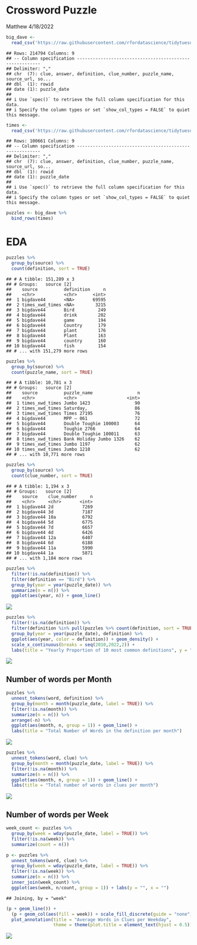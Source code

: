 Crossword Puzzle
================
Matthew
4/18/2022

``` r
big_dave <- 
  read_csv('https://raw.githubusercontent.com/rfordatascience/tidytuesday/master/data/2022/2022-04-19/big_dave.csv')
```

    ## Rows: 214794 Columns: 9
    ## -- Column specification --------------------------------------------------------
    ## Delimiter: ","
    ## chr  (7): clue, answer, definition, clue_number, puzzle_name, source_url, so...
    ## dbl  (1): rowid
    ## date (1): puzzle_date
    ## 
    ## i Use `spec()` to retrieve the full column specification for this data.
    ## i Specify the column types or set `show_col_types = FALSE` to quiet this message.

``` r
times <- 
  read_csv('https://raw.githubusercontent.com/rfordatascience/tidytuesday/master/data/2022/2022-04-19/times.csv')
```

    ## Rows: 100661 Columns: 9
    ## -- Column specification --------------------------------------------------------
    ## Delimiter: ","
    ## chr  (7): clue, answer, definition, clue_number, puzzle_name, source_url, so...
    ## dbl  (1): rowid
    ## date (1): puzzle_date
    ## 
    ## i Use `spec()` to retrieve the full column specification for this data.
    ## i Specify the column types or set `show_col_types = FALSE` to quiet this message.

``` r
puzzles <- big_dave %>% 
  bind_rows(times)
```

# EDA

``` r
puzzles %>% 
  group_by(source) %>% 
  count(definition, sort = TRUE)
```

    ## # A tibble: 151,289 x 3
    ## # Groups:   source [2]
    ##    source          definition     n
    ##    <chr>           <chr>      <int>
    ##  1 bigdave44       <NA>       69595
    ##  2 times_xwd_times <NA>        3215
    ##  3 bigdave44       Bird         249
    ##  4 bigdave44       drink        202
    ##  5 bigdave44       game         194
    ##  6 bigdave44       Country      179
    ##  7 bigdave44       plant        176
    ##  8 bigdave44       Plant        163
    ##  9 bigdave44       country      160
    ## 10 bigdave44       fish         154
    ## # ... with 151,279 more rows

``` r
puzzles %>%
  group_by(source) %>% 
  count(puzzle_name, sort = TRUE)
```

    ## # A tibble: 10,781 x 3
    ## # Groups:   source [2]
    ##    source          puzzle_name                 n
    ##    <chr>           <chr>                   <int>
    ##  1 times_xwd_times Jumbo 1423                 90
    ##  2 times_xwd_times Saturday,                  86
    ##  3 times_xwd_times Times 27195                76
    ##  4 bigdave44       MPP – 061                  72
    ##  5 bigdave44       Double Toughie 100003      64
    ##  6 bigdave44       Toughie 2766               64
    ##  7 bigdave44       Double Toughie 100011      63
    ##  8 times_xwd_times Bank Holiday Jumbo 1326    62
    ##  9 times_xwd_times Jumbo 1197                 62
    ## 10 times_xwd_times Jumbo 1210                 62
    ## # ... with 10,771 more rows

``` r
puzzles %>% 
  group_by(source) %>% 
  count(clue_number, sort = TRUE)
```

    ## # A tibble: 1,194 x 3
    ## # Groups:   source [2]
    ##    source    clue_number     n
    ##    <chr>     <chr>       <int>
    ##  1 bigdave44 2d           7269
    ##  2 bigdave44 3d           7187
    ##  3 bigdave44 10a          6792
    ##  4 bigdave44 5d           6775
    ##  5 bigdave44 7d           6657
    ##  6 bigdave44 4d           6426
    ##  7 bigdave44 12a          6407
    ##  8 bigdave44 6d           6188
    ##  9 bigdave44 11a          5990
    ## 10 bigdave44 1a           5871
    ## # ... with 1,184 more rows

``` r
puzzles %>% 
  filter(!is.na(definition)) %>% 
  filter(definition == "Bird") %>% 
  group_by(year = year(puzzle_date)) %>% 
  summarize(n = n()) %>% 
  ggplot(aes(year, n)) + geom_line()
```

![](Crossword-Puzzle_files/figure-gfm/unnamed-chunk-3-1.png)<!-- -->

``` r
puzzles %>% 
  filter(!is.na(definition)) %>% 
  filter(definition %in% pull(puzzles %>% count(definition, sort = TRUE) %>% head(10), definition)) %>% 
  group_by(year = year(puzzle_date), definition) %>% 
  ggplot(aes(year, color = definition)) + geom_density() +
  scale_x_continuous(breaks = seq(2010,2022,2)) +
  labs(title = "Yearly Proportion of 10 most common definitions", y = "", x = "")
```

![](Crossword-Puzzle_files/figure-gfm/unnamed-chunk-3-2.png)<!-- -->

## Number of words per Month

``` r
puzzles %>% 
  unnest_tokens(word, definition) %>% 
  group_by(month = month(puzzle_date, label = TRUE)) %>% 
  filter(!is.na(month)) %>% 
  summarize(n = n()) %>% 
  arrange(-n) %>% 
  ggplot(aes(month, n, group = 1)) + geom_line() +
  labs(title = "Total Number of Words in the definition per month")
```

![](Crossword-Puzzle_files/figure-gfm/unnamed-chunk-4-1.png)<!-- -->

``` r
puzzles %>% 
  unnest_tokens(word, clue) %>% 
  group_by(month = month(puzzle_date, label = TRUE)) %>% 
  filter(!is.na(month)) %>% 
  summarize(n = n()) %>% 
  ggplot(aes(month, n, group = 1)) + geom_line() +
  labs(title = "Total number of words in clues per month")
```

![](Crossword-Puzzle_files/figure-gfm/unnamed-chunk-4-2.png)<!-- -->

## Number of words per Week

``` r
week_count <- puzzles %>%
  group_by(week = wday(puzzle_date, label = TRUE)) %>% 
  filter(!is.na(week)) %>% 
  summarize(count = n())

p <- puzzles %>% 
  unnest_tokens(word, clue) %>% 
  group_by(week = wday(puzzle_date, label = TRUE)) %>% 
  filter(!is.na(week)) %>% 
  summarize(n = n()) %>% 
  inner_join(week_count) %>% 
  ggplot(aes(week, n/count, group = 1)) + labs(y = "", x = "")
```

    ## Joining, by = "week"

``` r
(p + geom_line()) +
  (p + geom_col(aes(fill = week)) + scale_fill_discrete(guide = "none")) + 
  plot_annotation(title = "Average Words in Clues per Weekday",
                  theme = theme(plot.title = element_text(hjust = 0.5)))
```

![](Crossword-Puzzle_files/figure-gfm/unnamed-chunk-5-1.png)<!-- -->

